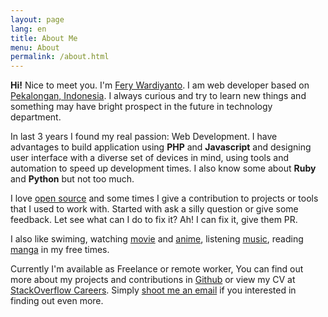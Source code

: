 ```yaml
---
layout: page
lang: en
title: About Me
menu: About
permalink: /about.html
---
```

**Hi!** Nice to meet you. I'm [Fery Wardiyanto](https://google.com/?s=Fery+Wardiyanto). I am web developer based on [Pekalongan, Indonesia](https://www.google.co.id/maps/place/Pekalongan,Indonesia/). I always curious and try to learn new things and something may have bright prospect in the future in technology department.

In last 3 years I found my real passion: Web Development. I have advantages to build application using __PHP__ and __Javascript__ and designing user interface with a diverse set of devices in mind, using tools and automation to speed up development times. I also know some about __Ruby__ and __Python__ but not too much.

I love [open source](https://github.com/feryardiant) and some times I give a contribution to projects or tools that I used to work with. Started with ask a silly question or give some feedback. Let see what can I do to fix it? Ah! I can fix it, give them PR.

I also like swiming, watching [movie](https://trakt.tv/users/feryardiant) and [anime](https://myanimelist.net/animelist/feryardiant), listening [music](https://soundcloud.com/feryardiant), reading [manga](https://myanimelist.net/mangalist/feryardiant) in my free times.

Currently I'm available as Freelance or remote worker, You can find out more about my projects and contributions in [Github](https://github.com/feryardiant) or view my CV at [StackOverflow Careers](https://careers.stackoverflow.com/feryardiant). Simply [shoot me an email](/#contact) if you interested in finding out even more.

